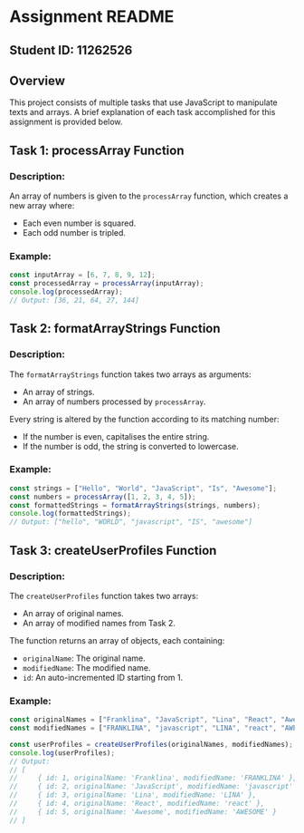 # Assignment README

## Student ID: 11262526

## Overview

This project consists of multiple tasks that use JavaScript to manipulate texts and arrays. A brief explanation of each task accomplished for this assignment is provided below.

## Task 1: processArray Function

### Description:
An array of numbers is given to the `processArray` function, which creates a new array where:
- Each even number is squared.
- Each odd number is tripled.

### Example:
```javascript
const inputArray = [6, 7, 8, 9, 12];
const processedArray = processArray(inputArray);
console.log(processedArray);
// Output: [36, 21, 64, 27, 144]
```

## Task 2: formatArrayStrings Function

### Description:
The `formatArrayStrings` function takes two arrays as arguments:
- An array of strings.
- An array of numbers processed by `processArray`.

Every string is altered by the function according to its matching number:
- If the number is even, capitalises the entire string.
- If the number is odd, the string is converted to lowercase.

### Example:
```javascript
const strings = ["Hello", "World", "JavaScript", "Is", "Awesome"];
const numbers = processArray([1, 2, 3, 4, 5]);
const formattedStrings = formatArrayStrings(strings, numbers);
console.log(formattedStrings);
// Output: ["hello", "WORLD", "javascript", "IS", "awesome"]
```

## Task 3: createUserProfiles Function

### Description:
The `createUserProfiles` function takes two arrays:
- An array of original names.
- An array of modified names from Task 2.

The function returns an array of objects, each containing:
- `originalName`: The original name.
- `modifiedName`: The modified name.
- `id`: An auto-incremented ID starting from 1.

### Example:
```javascript
const originalNames = ["Franklina", "JavaScript", "Lina", "React", "Awesome"];
const modifiedNames = ["FRANKLINA", "javascript", "LINA", "react", "AWESOME"];

const userProfiles = createUserProfiles(originalNames, modifiedNames);
console.log(userProfiles);
// Output:
// [
//     { id: 1, originalName: 'Franklina', modifiedName: 'FRANKLINA' },
//     { id: 2, originalName: 'JavaScript', modifiedName: 'javascript' },
//     { id: 3, originalName: 'Lina', modifiedName: 'LINA' },
//     { id: 4, originalName: 'React', modifiedName: 'react' },
//     { id: 5, originalName: 'Awesome', modifiedName: 'AWESOME' }
// ]
```